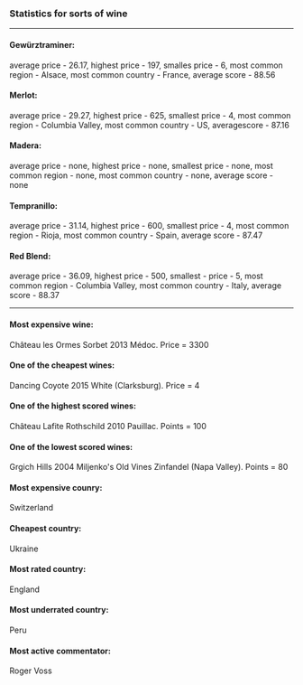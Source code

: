 ### Statistics for sorts of wine
***
#### Gewürztraminer:
  average price - 26.17, highest price - 197, smalles price - 6, most common region - Alsace, most common country - France, average score - 88.56

#### Merlot:  
  average price - 29.27, highest price - 625, smallest price - 4, most common region - Columbia Valley, most common country - US, averagescore - 87.16

#### Madera:
  average price - none, highest price - none, smallest price - none, most common region - none, most common country - none, average score - none

#### Tempranillo:
  average price - 31.14, highest price - 600, smallest price - 4, most common region - Rioja, most common country - Spain, average score - 87.47

#### Red Blend:
  average price - 36.09, highest price - 500, smallest - price - 5, most common region - Columbia Valley, most common country - Italy, average score - 88.37

***
#### Most expensive wine:
Château les Ormes Sorbet 2013 Médoc. Price = 3300

#### One of the cheapest wines:
Dancing Coyote 2015 White (Clarksburg). Price = 4

#### One of the highest scored wines:
Château Lafite Rothschild 2010  Pauillac. Points = 100

#### One of the lowest scored wines:
Grgich Hills 2004 Miljenko's Old Vines Zinfandel (Napa Valley). Points = 80

#### Most expensive counry:
Switzerland

#### Cheapest country:
Ukraine

#### Most rated country:
England

#### Most underrated country:
Peru

#### Most active commentator:
Roger Voss
